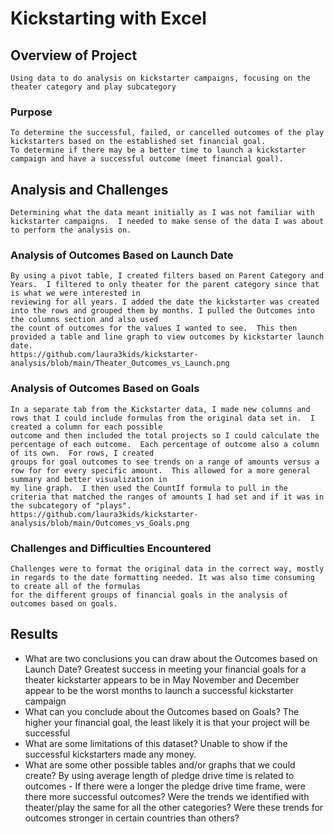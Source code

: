# Kickstarting with Excel

## Overview of Project
    Using data to do analysis on kickstarter campaigns, focusing on the theater category and play subcategory
### Purpose
    To determine the successful, failed, or cancelled outcomes of the play kickstarters based on the established set financial goal. 
    To determine if there may be a better time to launch a kickstarter campaign and have a successful outcome (meet financial goal).
## Analysis and Challenges
    Determining what the data meant initially as I was not familiar with kickstarter campaigns.  I needed to make sense of the data I was about to perform the analysis on.  
### Analysis of Outcomes Based on Launch Date
    By using a pivot table, I created filters based on Parent Category and Years.  I filtered to only theater for the parent category since that is what we were interested in 
    reviewing for all years. I added the date the kickstarter was created into the rows and grouped them by months. I pulled the Outcomes into the columns section and also used
    the count of outcomes for the values I wanted to see.  This then provided a table and line graph to view outcomes by kickstarter launch date. 
    https://github.com/laura3kids/kickstarter-analysis/blob/main/Theater_Outcomes_vs_Launch.png
### Analysis of Outcomes Based on Goals
    In a separate tab from the Kickstarter data, I made new columns and rows that I could include formulas from the original data set in.  I created a column for each possible
    outcome and then included the total projects so I could calculate the percentage of each outcome.  Each percentage of outcome also a column of its own.  For rows, I created
    groups for goal outcomes to see trends on a range of amounts versus a row for for every specific amount.  This allowed for a more general summary and better visualization in
    my line graph.  I then used the CountIf formula to pull in the criteria that matched the ranges of amounts I had set and if it was in the subcategory of "plays".  https://github.com/laura3kids/kickstarter-analysis/blob/main/Outcomes_vs_Goals.png
### Challenges and Difficulties Encountered
    Challenges were to format the original data in the correct way, mostly in regards to the date formatting needed. It was also time consuming to create all of the formulas
    for the different groups of financial goals in the analysis of outcomes based on goals. 
## Results
    
- What are two conclusions you can draw about the Outcomes based on Launch Date?
    Greatest success in meeting your financial goals for a theater kickstarter appears to be in May
    November and December appear to be the worst months to launch a successful kickstarter campaign
- What can you conclude about the Outcomes based on Goals?
    The higher your financial goal, the least likely it is that your project will be successful
- What are some limitations of this dataset?
    Unable to show if the successful kickstarters made any money.    
- What are some other possible tables and/or graphs that we could create?
    By using average length of pledge drive time is related to outcomes - If there were a longer the pledge drive time frame, were there more successful outcomes? 
    Were the trends we identified with theater/play the same for all the other categories? 
    Were these trends for outcomes stronger in certain countries than others? 
